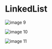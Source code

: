 # LinkedList
![image 9](https://user-images.githubusercontent.com/45378000/166584195-760e3f95-fbd8-44f1-b761-779ece6c4773.png)

![image 10](https://user-images.githubusercontent.com/45378000/166584198-7fdd491d-99e1-460e-8695-d3099a280765.png)

![image 11](https://user-images.githubusercontent.com/45378000/166588062-6137a9b1-ebdc-4804-ac34-f774252af64d.png)

